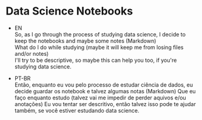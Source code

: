 # Data Science Notebooks
* EN  
So, as I go through the process of studying data science, I decide to keep the notebooks and maybe some notes (Markdown)  
What do I do while studying (maybe it will keep me from losing files and/or notes)  
I'll try to be descriptive, so maybe this can help you too, if you're studying data science.  

* PT-BR  
Então, enquanto eu vou pelo processo de estudar ciência de dados, eu decide guardar os notebook e talvez algumas notas (Markdown)
Que eu faço enquanto estudo (talvez vai me impedir de perder aquivos e/ou anotações)
Eu vou tentar ser descritivo, então talvez isso pode te ajudar também, se você estiver estudando data science.  
